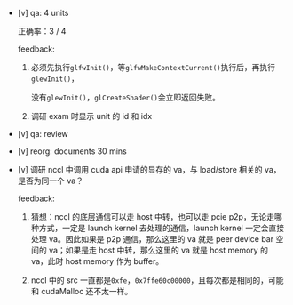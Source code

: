 * [v] qa: 4 units

    正确率：3 / 4

    feedback:

    1. 必须先执行`glfwInit()`，等`glfwMakeContextCurrent()`执行后，再执行`glewInit()`，

        没有`glewInit()`，`glCreateShader()`会立即返回失败。

    2. 调研 exam 时显示 unit 的 id 和 idx

* [v] qa: review

* [v] reorg: documents 30 mins

* [v] 调研 nccl 中调用 cuda api 申请的显存的 va，与 load/store 相关的 va，是否为同一个 va？

    feedback:

    1. 猜想：nccl 的底层通信可以走 host 中转，也可以走 pcie p2p，无论走哪种方式，一定是 launch kernel 去处理的通信，launch kernel 一定会直接处理 va。因此如果是 p2p 通信，那么这里的 va 就是 peer device bar 空间的 va；如果是走 host 中转，那么这里的 va 就是 host memory 的 va，此时 host memory 作为 buffer。

    2. nccl 中的 src 一直都是`0xfe`，`0x7ffe60c00000`，且每次都是相同的，可能和 cudaMalloc 还不太一样。